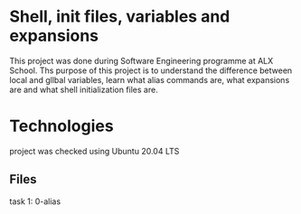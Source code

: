 # Shell, init files, variables and expansions
This project was done during Software Engineering programme at ALX School. Ths purpose of this project is to understand the difference between local and gllbal variables, learn what alias commands are, what expansions are and what shell initialization files are.

# Technologies
project was checked using Ubuntu 20.04 LTS

## Files
task 1: 0-alias
